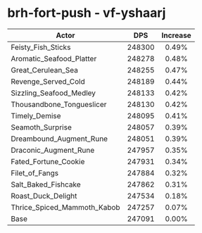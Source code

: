 # brh-fort-push - vf-yshaarj
| Actor | DPS | Increase |
|---|:---:|:---:|
|Feisty_Fish_Sticks|248300|0.49%|
|Aromatic_Seafood_Platter|248278|0.48%|
|Great_Cerulean_Sea|248255|0.47%|
|Revenge_Served_Cold|248189|0.44%|
|Sizzling_Seafood_Medley|248133|0.42%|
|Thousandbone_Tongueslicer|248130|0.42%|
|Timely_Demise|248095|0.41%|
|Seamoth_Surprise|248057|0.39%|
|Dreambound_Augment_Rune|248051|0.39%|
|Draconic_Augment_Rune|247957|0.35%|
|Fated_Fortune_Cookie|247931|0.34%|
|Filet_of_Fangs|247884|0.32%|
|Salt_Baked_Fishcake|247862|0.31%|
|Roast_Duck_Delight|247534|0.18%|
|Thrice_Spiced_Mammoth_Kabob|247257|0.07%|
|Base|247091|0.00%|
